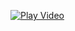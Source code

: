 [![Play Video](https://raw.githubusercontent.com/yourusername/yourrepo/main/images/play-button.png)](https://github.com/abhishekaryangiri/talentacquisitionapp/blob/main/video1227370643.mp4)
